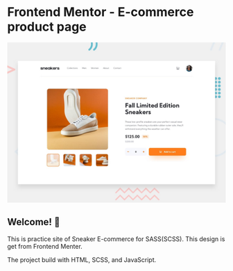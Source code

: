 # Frontend Mentor - E-commerce product page

![Design preview for the E-commerce product page coding challenge](./design/desktop-preview.jpg)

## Welcome! 👋

This is practice site of Sneaker E-commerce for SASS(SCSS). This design is get from Frontend Menter. 

The project build with HTML, SCSS, and JavaScript.
